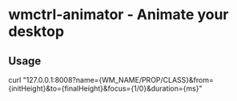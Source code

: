 # wmctrl-animator - Animate your desktop
## Usage
curl "127.0.0.1:8008?name={WM_NAME/PROP/CLASS}&from={initHeight}&to={finalHeight}&focus={1/0}&duration={ms}"
